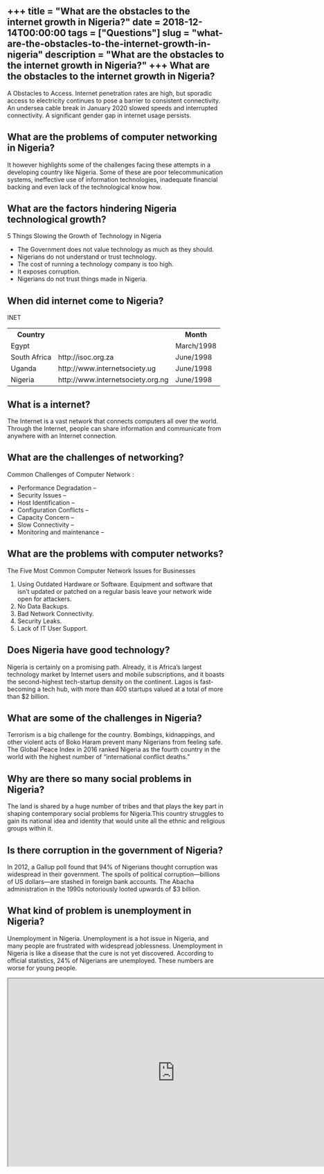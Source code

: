 +++
title = "What are the obstacles to the internet growth in Nigeria?"
date = 2018-12-14T00:00:00
tags = ["Questions"]
slug = "what-are-the-obstacles-to-the-internet-growth-in-nigeria"
description = "What are the obstacles to the internet growth in Nigeria?"
+++
What are the obstacles to the internet growth in Nigeria?
---------------------------------------------------------

A Obstacles to Access. Internet penetration rates are high, but sporadic access to electricity continues to pose a barrier to consistent connectivity. An undersea cable break in January 2020 slowed speeds and interrupted connectivity. A significant gender gap in internet usage persists.

What are the problems of computer networking in Nigeria?
--------------------------------------------------------

It however highlights some of the challenges facing these attempts in a developing country like Nigeria. Some of these are poor telecommunication systems, ineffective use of information technologies, inadequate financial backing and even lack of the technological know how.

What are the factors hindering Nigeria technological growth?
------------------------------------------------------------

5 Things Slowing the Growth of Technology in Nigeria

- The Government does not value technology as much as they should.
- Nigerians do not understand or trust technology.
- The cost of running a technology company is too high.
- It exposes corruption.
- Nigerians do not trust things made in Nigeria.

When did internet come to Nigeria?
----------------------------------

INET

<table><tr><th>Country</th><th></th><th>Month</th></tr><tr><td>Egypt</td><td></td><td>March/1998</td></tr><tr><td>South Africa</td><td>http://isoc.org.za</td><td>June/1998</td></tr><tr><td>Uganda</td><td>http://www.internetsociety.ug</td><td>June/1998</td></tr><tr><td>Nigeria</td><td>http://www.internetsociety.org.ng</td><td>June/1998</td></tr></table>

What is a internet?
-------------------

The Internet is a vast network that connects computers all over the world. Through the Internet, people can share information and communicate from anywhere with an Internet connection.

What are the challenges of networking?
--------------------------------------

Common Challenges of Computer Network :

- Performance Degradation –
- Security Issues –
- Host Identification –
- Configuration Conflicts –
- Capacity Concern –
- Slow Connectivity –
- Monitoring and maintenance –

What are the problems with computer networks?
---------------------------------------------

The Five Most Common Computer Network Issues for Businesses

1. Using Outdated Hardware or Software. Equipment and software that isn’t updated or patched on a regular basis leave your network wide open for attackers.
2. No Data Backups.
3. Bad Network Connectivity.
4. Security Leaks.
5. Lack of IT User Support.

Does Nigeria have good technology?
----------------------------------

Nigeria is certainly on a promising path. Already, it is Africa’s largest technology market by Internet users and mobile subscriptions, and it boasts the second-highest tech-startup density on the continent. Lagos is fast-becoming a tech hub, with more than 400 startups valued at a total of more than $2 billion.

What are some of the challenges in Nigeria?
-------------------------------------------

Terrorism is a big challenge for the country. Bombings, kidnappings, and other violent acts of Boko Haram prevent many Nigerians from feeling safe. The Global Peace Index in 2016 ranked Nigeria as the fourth country in the world with the highest number of “international conflict deaths.”

Why are there so many social problems in Nigeria?
-------------------------------------------------

The land is shared by a huge number of tribes and that plays the key part in shaping contemporary social problems for Nigeria.This country struggles to gain its national idea and identity that would unite all the ethnic and religious groups within it.

Is there corruption in the government of Nigeria?
-------------------------------------------------

In 2012, a Gallup poll found that 94% of Nigerians thought corruption was widespread in their government. The spoils of political corruption—billions of US dollars—are stashed in foreign bank accounts. The Abacha administration in the 1990s notoriously looted upwards of $3 billion.

What kind of problem is unemployment in Nigeria?
------------------------------------------------

Unemployment in Nigeria. Unemployment is a hot issue in Nigeria, and many people are frustrated with widespread joblessness. Unemployment in Nigeria is like a disease that the cure is not yet discovered. According to official statistics, 24% of Nigerians are unemployed. These numbers are worse for young people.

<iframe allow="accelerometer; autoplay; clipboard-write; encrypted-media; gyroscope; picture-in-picture" allowfullscreen="" class="__youtube_prefs__  epyt-is-override  no-lazyload" data-no-lazy="1" data-origheight="433" data-origwidth="770" data-skipgform_ajax_framebjll="" height="433" id="_ytid_35432" loading="lazy" src="https://www.youtube.com/embed/DZ-bYgXLMeQ?enablejsapi=1&autoplay=0&cc_load_policy=0&cc_lang_pref=&iv_load_policy=1&loop=0&modestbranding=0&rel=1&fs=1&playsinline=0&autohide=2&theme=dark&color=red&controls=1&" title="YouTube player" width="770"></iframe>